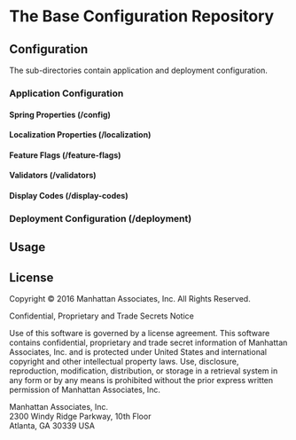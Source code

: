 # The Base Configuration Repository

## Configuration ##

The sub-directories contain application and deployment configuration.

### Application Configuration ###

#### Spring Properties (/config) ####

#### Localization Properties (/localization) ####

#### Feature Flags (/feature-flags) ####

#### Validators (/validators) ####

#### Display Codes (/display-codes) ####

### Deployment Configuration (/deployment) ###


## Usage ##


## License

 Copyright &copy; 2016 Manhattan Associates, Inc.  All Rights Reserved.

 Confidential, Proprietary and Trade Secrets Notice

 Use of this software is governed by a license agreement. This software
 contains confidential, proprietary and trade secret information of
 Manhattan Associates, Inc. and is protected under United States and
 international copyright and other intellectual property laws. Use, disclosure,
 reproduction, modification, distribution, or storage in a retrieval system in
 any form or by any means is prohibited without the prior express written
 permission of Manhattan Associates, Inc.

 Manhattan Associates, Inc.   
 2300 Windy Ridge Parkway, 10th Floor  
 Atlanta, GA 30339 USA 

